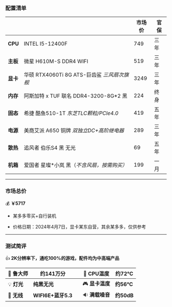 ### 配置清单



|          |                                   | 市场价  | 官保 |
| -------- |-----------------------------------|------| ---- |
| **CPU**  | INTEL I5-12400F                   | 749  | 三年 |
| **主板** | 微星 H610M-S DDR4 WIFI              | 519  | 三年 |
| **显卡** | 华硕 RTX4060Ti 8G ATS-巨齿鲨  *三风扇次旗舰* | 3249 | 三年 |
| **内存** | 阿斯加特 x TUF 联名 DDR4-3200-8G*2 黑    | 224  | 终身 |
| **固态** | 希捷 酷鱼510-1T *东芝TLC颗粒/PCle4.0*     | 419  | 五年 |
| **电源** | 美商艾派 A650 铜牌 *双独立DC+高阶继电器*        | 289  | 三年 |
| **散热** | 追风者 伯乐S4 黑 无光                     | 69   | 五年 |
| **机箱** | 爱国者 星璨*小岚 黑（*不含风扇，按需购买）*          | 199  | 一月 |



***



### 市场总价 

:moneybag:  **￥5717**

- 某多多零买+自行装机

- 价格日期：2024年4月7日，显卡某东自营，其余某多多，仅供参考

  

***



### 测试简评

:+1:  **2K分辨率下，通吃100%的游戏，配件均为中高端产品**

| :santa: **鲁大师**    | **约141万分**       |      | :diamond_shape_with_a_dot_inside: **CPU温度** | **约72℃**  |
|--------------------|------------------| ---- |---------------------------------------------|-----------|
| :bulb: **灯光**      | **纯黑无光**         |      | :video_game: **显卡温度**                       | **约56℃**  |
| :signal_strength: **无线** | **WIFI6E+蓝牙5.3** |      | :sound: **满载噪音**                            | **约50dB** |

